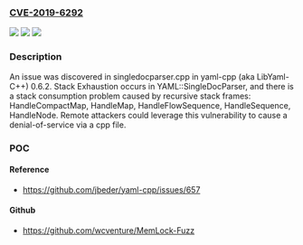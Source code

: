 ### [CVE-2019-6292](https://cve.mitre.org/cgi-bin/cvename.cgi?name=CVE-2019-6292)
![](https://img.shields.io/static/v1?label=Product&message=n%2Fa&color=blue)
![](https://img.shields.io/static/v1?label=Version&message=n%2Fa&color=blue)
![](https://img.shields.io/static/v1?label=Vulnerability&message=n%2Fa&color=brighgreen)

### Description

An issue was discovered in singledocparser.cpp in yaml-cpp (aka LibYaml-C++) 0.6.2. Stack Exhaustion occurs in YAML::SingleDocParser, and there is a stack consumption problem caused by recursive stack frames: HandleCompactMap, HandleMap, HandleFlowSequence, HandleSequence, HandleNode. Remote attackers could leverage this vulnerability to cause a denial-of-service via a cpp file.

### POC

#### Reference
- https://github.com/jbeder/yaml-cpp/issues/657

#### Github
- https://github.com/wcventure/MemLock-Fuzz

